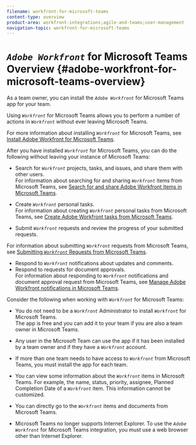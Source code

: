 ```yaml
---
filename: workfront-for-microsoft-teams
content-type: overview
product-area: workfront-integrations;agile-and-teams;user-management
navigation-topic: workfront-for-microsoft-teams
---
```




# *`Adobe Workfront`* for Microsoft Teams Overview {#adobe-workfront-for-microsoft-teams-overview}

As a team owner, you can install the *`Adobe Workfront`* for Microsoft Teams app for your team.


Using *`Workfront`* for Microsoft Teams allows you to perform a number of actions in *`Workfront`* without ever leaving Microsoft Teams.


For more information about installing *`Workfront`* for Microsoft Teams, see [Install Adobe Workfront for Microsoft Teams](install-workfront-ms-teams.md).


After you have installed *`Workfront`* for Microsoft Teams, you can do the following without leaving your instance of Microsoft Teams:



* Search for *`Workfront`* projects, tasks, and issues, and share them with other users.  
  For information about searching for and sharing *`Workfront`* items from Microsoft Teams, see [Search for and share Adobe Workfront items in Microsoft Teams](search-for-and-share-wf-items-in-ms-teams.md).

*  Create *`Workfront`* personal tasks.  
  For information about creating *`Workfront`* personal tasks from Microsoft Teams, see [Create Adobe Workfront tasks from Microsoft Teams](create-workfront-tasks-from-ms-teams.md).

*  Submit *`Workfront`* requests and review the progress of your submitted requests.


  For information about submitting *`Workfront`* requests from Microsoft Teams, see [Submitting *`Workfront`* Requests from Microsoft Teams](submit-workfront-requests-from-ms-teams.md).






* Respond to *`Workfront`* notifications about updates and comments.
* Respond to requests for document approvals.  
  For information about responding to *`Workfront`* notifications and document approval request from Microsoft Teams, see [Manage Adobe Workfront notifications in Microsoft Teams](manage-wf-notifications-approval-requests-ms-teams.md).



Consider the following when working with *`Workfront`* for Microsoft Teams: 



* You do not need to be a *`Workfront`* Administrator to install *`Workfront`* for Microsoft Teams.  
  The app is free and you can add it to your team if you are also a team owner in Microsoft Teams.&nbsp;

* Any user in the Microsoft Team can use the app if it has been installed by a team owner and if they have a *`Workfront`* account.&nbsp;
* If more than one team needs to have access to *`Workfront`* from Microsoft Teams, you must install the app for each team.&nbsp;
*  You can view some information about the *`Workfront`* items in Microsoft Teams. For example, the name, status, priority, assignee, Planned Completion Date of a *`Workfront`* item.&nbsp;This information cannot be customized.  

* You can directly go to the *`Workfront`* items and documents from Microsoft Teams. 
*  Microsoft Teams no longer supports Internet Explorer. To use the *`Adobe Workfront`* for Microsoft Teams integration, you must use a web browser other than Internet Explorer.


